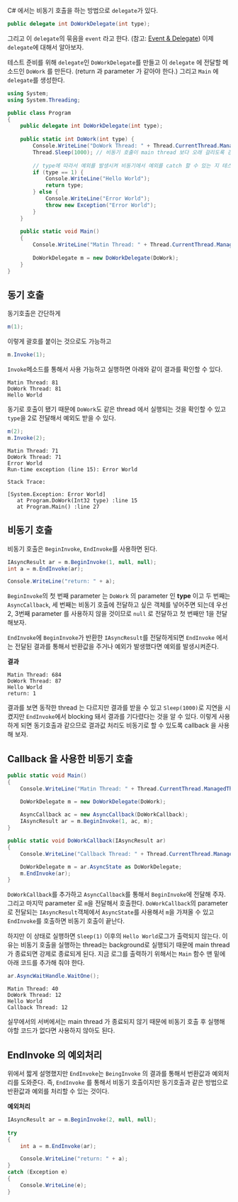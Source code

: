 C# 에서는 비동기 호출을 하는 방법으로 `delegate`가 있다.
```c#
public delegate int DoWorkDelegate(int type);
```
그리고 이 `delegate`의 묶음을 `event` 라고 한다. (참고: [Event & Delegate](https://knero.github.io/#/contents?path=/contents/dev/2020/05/11/csharp-event-delegate.md&f=[C#]))
이제 `delegate`에 대해서 알아보자.

테스트 준비를 위해 `delegate`인 `DoWorkDelegate`를 만들고 이 `delegate` 에 전달할 메소드인 `DoWork` 를 만든다. (return 과 parameter 가 같아야 한다.)
그리고 `Main` 에 `delegate`를 생성한다.
```c#
using System;
using System.Threading;

public class Program
{
	public delegate int DoWorkDelegate(int type);
	
	public static int DoWork(int type) {
		Console.WriteLine("DoWork Thread: " + Thread.CurrentThread.ManagedThreadId); // 같은 thead 에서 동작하는 지 확인
		Thread.Sleep(1000); // 비동기 호출이 main thread 보다 오래 걸리도록 강제 sleep
		
		// type에 따라서 예외를 발생시켜 비동기에서 예외를 catch 할 수 있는 지 테스트
		if (type == 1) {
			Console.WriteLine("Hello World");
			return type;
		} else {
			Console.WriteLine("Error World");
			throw new Exception("Error World");
		}
	}
	
	public static void Main()
	{
		Console.WriteLine("Matin Thread: " + Thread.CurrentThread.ManagedThreadId); // 같은 thead 에서 동작하는 지 확인
		
		DoWorkDelegate m = new DoWorkDelegate(DoWork);
	}
}
```

## 동기 호출
동기호출은 간단하게

```c#
m(1);
```

이렇게 괄호를 붙이는 것으로도 가능하고

```c#
m.Invoke(1);
```

`Invoke`메소드를 통해서 사용 가능하고 실행하면 아래와 같이 결과를 확인할 수 있다.

```text
Matin Thread: 81
DoWork Thread: 81
Hello World
```

동기로 호출이 됐기 때문에 `DoWork`도 같은 thread 에서 실행되는 것을 확인할 수 있고 `type`을 2로 전달해서 예외도 받을 수 있다.

```c#
m(2);
m.Invoke(2);
```

```text
Matin Thread: 71
DoWork Thread: 71
Error World
Run-time exception (line 15): Error World

Stack Trace:

[System.Exception: Error World]
   at Program.DoWork(Int32 type) :line 15
   at Program.Main() :line 27
```

## 비동기 호출

비동기 호출은 `BeginInvoke`, `EndInvoke`를 사용하면 된다.

```c#
IAsyncResult ar = m.BeginInvoke(1, null, null);
int a = m.EndInvoke(ar);

Console.WriteLine("return: " + a);
```

`BeginInvoke`의 첫 번째 parameter 는 `DoWork` 의 parameter 인 **type** 이고 두 번째는 `AsyncCallback`, 세 번째는 비동기 호출에 전달하고 싶은 객체를 넣어주면 되는데
우선 2, 3번째 parameter 를 사용하지 않을 것이므로 `null` 로 전달하고 첫 번째만 1을 전달해보자.

`EndInvoke`에 `BeginInvoke`가 반환한 `IAsyncResult`를 전달하게되면 `EndInvoke` 에서는 전달된 결과를 통해서 반환값을 주거나 예외가 발생했다면 예외를 발생시켜준다.

**결과**

```text
Matin Thread: 684
DoWork Thread: 87
Hello World
return: 1
```

결과를 보면 동작한 thread 는 다르지만 결과를 받을 수 있고 `Sleep(1000)`로 지연을 시켰지만 `EndInvoke`에서 blocking 돼서 결과를 기다렸다는 것을 알 수 있다.
이렇게 사용하게 되면 동기호출과 같으므로 결과값 처리도 비동기로 할 수 있도록 callback 을 사용해 보자.

## Callback 을 사용한 비동기 호출

```c#
public static void Main()
{
	Console.WriteLine("Matin Thread: " + Thread.CurrentThread.ManagedThreadId);

	DoWorkDelegate m = new DoWorkDelegate(DoWork);
	
	AsyncCallback ac = new AsyncCallback(DoWorkCallback);
	IAsyncResult ar = m.BeginInvoke(1, ac, m);
}

public static void DoWorkCallback(IAsyncResult ar)
{
	Console.WriteLine("Callback Thread: " + Thread.CurrentThread.ManagedThreadId);

	DoWorkDelegate m = ar.AsyncState as DoWorkDelegate;
	m.EndInvoke(ar);
}
```

`DoWorkCallback`를 추가하고 `AsyncCallback`를 통해서 `BeginInvoke`에 전달해 주자. 그리고 마지막 parameter 로 `m`을 전달해서 호출한다. 
`DoWorkCallback`의 parameter 로 전달되는 `IAsyncResult`객체에서 `AsyncState`를 사용해서 `m`을 가져올 수 있고 `EndInvoke`를 호출하면 비동기 호출이 끝난다.

하지만 이 상태로 실행하면 `Sleep(1)` 이후의 `Hello World`로그가 출력되지 않는다. 이유는 비동기 호출을 실행하는 thread는 background로 실행되기 때문에
main thread 가 종료되면 강제로 종료되게 된다. 지금 로그를 출력하기 위해서는 `Main` 함수 맨 밑에 아래 코드를 추가해 줘야 한다.

```c#
ar.AsyncWaitHandle.WaitOne();
```

```text
Matin Thread: 40
DoWork Thread: 12
Hello World
Callback Thread: 12
```

실무에서의 서버에서는 main thread 가 종료되지 않기 때문에 비동기 호출 후 실행해야할 코드가 없다면 사용하지 않아도 된다.

## EndInvoke 의 예외처리

위에서 짧게 설명했지만 `EndInvoke`는 `BeingInvoke` 의 결과를 통해서 번환값과 예외처리를 도와준다. 즉, `EndInvoke` 를 통해서
비동기 호출이지만 동기호출과 같은 방법으로 반환값과 예외를 처리할 수 있는 것이다.

**예외처리**
```c#
IAsyncResult ar = m.BeginInvoke(2, null, null);
		
try 
{
	int a = m.EndInvoke(ar);

	Console.WriteLine("return: " + a);
}
catch (Exception e)
{
	Console.WriteLine(e);
}
```
